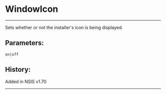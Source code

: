 # WindowIcon

---

Sets whether or not the installer's icon is being displayed.

## Parameters:

    on|off

## History:

Added in NSIS v1.70

---

